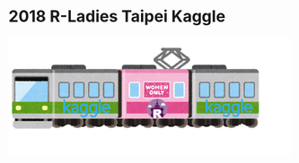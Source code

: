 # 2018 R-Ladies Taipei Kaggle

[![img](https://github.com/rladiestaipei/2018_Kaggle/blob/master/go_kaggle_train.png?raw=true)](https://rladiestaipei.github.io/2018_Kaggle/)
